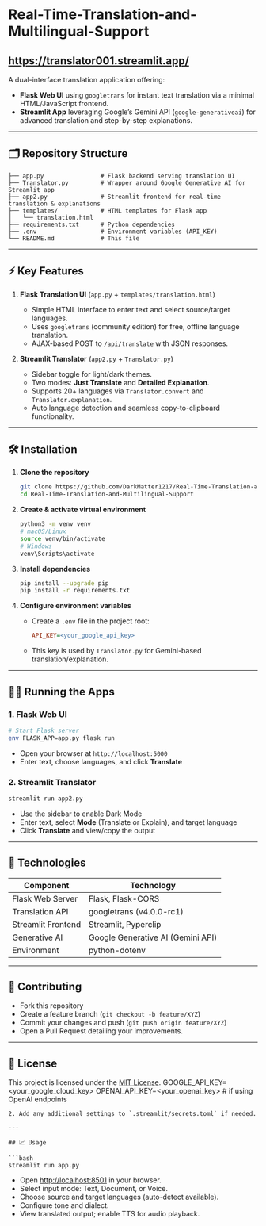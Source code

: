 ﻿# Real-Time-Translation-and-Multilingual-Support
## https://translator001.streamlit.app/

A dual-interface translation application offering:

* **Flask Web UI** using `googletrans` for instant text translation via a minimal HTML/JavaScript frontend.
* **Streamlit App** leveraging Google’s Gemini API (`google-generativeai`) for advanced translation and step-by-step explanations.

---

## 🗂 Repository Structure

```
├── app.py                # Flask backend serving translation UI
├── Translator.py         # Wrapper around Google Generative AI for Streamlit app
├── app2.py               # Streamlit frontend for real-time translation & explanations
├── templates/            # HTML templates for Flask app
│   └── translation.html
├── requirements.txt      # Python dependencies
├── .env                  # Environment variables (API_KEY)
└── README.md             # This file
```

---

## ⚡️ Key Features

1. **Flask Translation UI** (`app.py` + `templates/translation.html`)

   * Simple HTML interface to enter text and select source/target languages.
   * Uses `googletrans` (community edition) for free, offline language translation.
   * AJAX-based POST to `/api/translate` with JSON responses.

2. **Streamlit Translator** (`app2.py` + `Translator.py`)

   * Sidebar toggle for light/dark themes.
   * Two modes: **Just Translate** and **Detailed Explanation**.
   * Supports 20+ languages via `Translator.convert` and `Translator.explanation`.
   * Auto language detection and seamless copy-to-clipboard functionality.

---

## 🛠️ Installation

1. **Clone the repository**

   ```bash
   git clone https://github.com/DarkMatter1217/Real-Time-Translation-and-Multilingual-Support.git
   cd Real-Time-Translation-and-Multilingual-Support
   ```

2. **Create & activate virtual environment**

   ```bash
   python3 -m venv venv
   # macOS/Linux
   source venv/bin/activate
   # Windows
   venv\Scripts\activate
   ```

3. **Install dependencies**

   ```bash
   pip install --upgrade pip
   pip install -r requirements.txt
   ```

4. **Configure environment variables**

   * Create a `.env` file in the project root:

     ```ini
     API_KEY=<your_google_api_key>
     ```
   * This key is used by `Translator.py` for Gemini-based translation/explanation.

---

## 🏃‍♂️ Running the Apps

### 1. Flask Web UI

```bash
# Start Flask server
env FLASK_APP=app.py flask run
```

* Open your browser at `http://localhost:5000`
* Enter text, choose languages, and click **Translate**

### 2. Streamlit Translator

```bash
streamlit run app2.py
```

* Use the sidebar to enable Dark Mode
* Enter text, select **Mode** (Translate or Explain), and target language
* Click **Translate** and view/copy the output

---

## 🧩 Technologies

| Component          | Technology                        |
| ------------------ | --------------------------------- |
| Flask Web Server   | Flask, Flask-CORS                 |
| Translation API    | googletrans (v4.0.0-rc1)          |
| Streamlit Frontend | Streamlit, Pyperclip              |
| Generative AI      | Google Generative AI (Gemini API) |
| Environment        | python-dotenv                     |

---

## 🤝 Contributing

* Fork this repository
* Create a feature branch (`git checkout -b feature/XYZ`)
* Commit your changes and push (`git push origin feature/XYZ`)
* Open a Pull Request detailing your improvements.

---

## 📄 License

This project is licensed under the [MIT License](LICENSE).
   GOOGLE_API_KEY=<your_google_cloud_key>
   OPENAI_API_KEY=<your_openai_key>        # if using OpenAI endpoints
   ```
2. Add any additional settings to `.streamlit/secrets.toml` if needed.

---

## 📈 Usage

```bash
streamlit run app.py
```

* Open [http://localhost:8501](http://localhost:8501) in your browser.
* Select input mode: Text, Document, or Voice.
* Choose source and target languages (auto-detect available).
* Configure tone and dialect.
* View translated output; enable TTS for audio playback.


